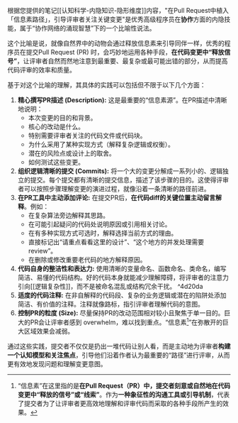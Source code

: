 根据您提供的笔记[[认知科学-内隐知识-隐形维度]]内容，"在Pull Request中植入「信息素路径」，引导评审者关注关键变更"是优秀高级程序员在**协作**方面的内隐技能，属于“协作网络的涌现智慧”下的一个比喻性说法。

这个比喻是说，就像自然界中的动物会通过释放信息素来引导同伴一样，优秀的程序员在提交Pull Request (PR) 时，会巧妙地运用各种手段，**在代码变更中“释放信号”**，让评审者自然而然地注意到最重要、最复杂或最可能出错的部分，从而提高代码评审的效率和质量。

基于对这个比喻的理解，其具体的实践可以包括但不限于以下几个方面：

1.  **精心撰写PR描述 (Description):** 这是最重要的“信息素源”。在PR描述中清晰地说明：
    *   本次变更的目的和背景。
    *   核心的改动是什么。
    *   特别需要评审者关注的代码文件或代码块。
    *   为什么采用了某种实现方式（解释复杂逻辑或权衡）。
    *   潜在的风险点或设计上的取舍。
    *   如何测试这些变更。
2.  **组织逻辑清晰的提交 (Commits):** 将一个大的变更分解成一系列小的、逻辑独立的提交。每个提交都有清晰的提交信息，描述了该步骤的目的。这使得评审者可以按照步骤理解变更的演进过程，就像沿着一条清晰的路径前进。
3.  **在PR工具中主动添加评论:** 在提交PR后，**在代码diff的关键位置主动留言解释**。例如：
    *   在复杂算法旁边解释其思路。
    *   在可能引起疑问的代码处说明原因或引用相关讨论。
    *   在有多种实现方式可选时，解释选择当前方式的理由。
    *   直接标记出“请重点看看这里的设计”、“这个地方的并发处理需要review”。
    *   在删除或修改重要老代码的地方解释原因。
4.  **代码自身的整洁性和表达力:** 使用清晰的变量命名、函数命名、类命名，编写简洁、易懂的代码结构。好的代码本身就能减少理解障碍，将评审者的注意力引向[[逻辑复杂性]]，而不是被命名混乱或结构冗余干扰。 ^4d20da
5.  **适度的代码注释:** 在非自解释的代码段、复杂的业务逻辑或潜在的陷阱处添加简洁、有价值的注释。注释就像路标，指引评审者理解代码的意图。
6.  **控制PR的粒度 (Size):** 尽量保持PR的改动范围相对较小且聚焦于单一目的。巨大的PR会让评审者感到 overwhelm，难以找到重点。“信息素[^1]”在弥散开的巨大区域效果会减弱。

通过这些实践，提交者不仅仅是扔出一堆代码让别人看，而是主动地为评审者**构建一个认知模型和关注焦点**，引导他们沿着作者认为最重要的“路径”进行评审，从而更有效地发现问题和理解变更意图。

[^1]: “信息素”在这里指的是**在Pull Request（PR）中，提交者刻意或自然地在代码变更中“释放的信号”或“线索”**。作为**一种象征性的沟通工具或引导机制**，代表了提交者为了让评审者更高效地理解和评审代码而采取的各种手段所产生的效果。
